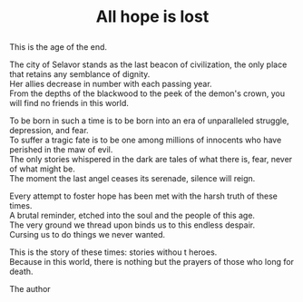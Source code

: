 # <p align=center> All hope is lost
This is the age of the end.

The city of Selavor stands as the last beacon of civilization, the only place that retains any semblance of dignity.     
Her allies decrease in number with each passing year.     
From the depths of the blackwood to the peek of the demon's crown, you will find no friends in this world.     
     
To be born in such a time is to be born into an era of unparalleled struggle, depression, and fear.     
To suffer a tragic fate is to be one among millions of innocents who have perished in the maw of evil.     
The only stories whispered in the dark are tales of what there is, fear, never of what might be.     
The moment the last angel ceases its serenade, silence will reign.     
    
Every attempt to foster hope has been met with the harsh truth of these times.     
A brutal reminder, etched into the soul and the people of this age.     
The very ground we thread upon binds us to this endless despair.     
Cursing us to do things we never wanted.    
     
This is the story of these times: stories withou t heroes.     
Because in this world, there is nothing but the prayers of those who long for death.     
     
The author    
